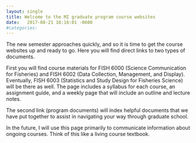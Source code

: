 ```yaml
---
layout: single
title: Welcome to the MI graduate program course websites
date:   2017-08-21 16:16:01 -0600
#categories: 
---
```


The new semester approaches quickly, and so it is time to get the course websites up and ready to go. Here you will find direct links to two types of documents.

First you will find course materials for FISH 6000 (Science Communication for Fisheries) and FISH 6002 (Data Collection, Management, and Display). Eventually,
FISH 6003 (Statistics and Study Design for Fisheries Science) will be there as well. The page includes a syllabus for each course, an assignment guide, and a weekly
page that will include an outline and lecture notes. 

The second link (program documents) will index helpful documents that we have put together to assist in navigating your way through graduate school.

In the future, I will use this page primarily to communicate information about ongoing courses. Think of this like a living course textbook.